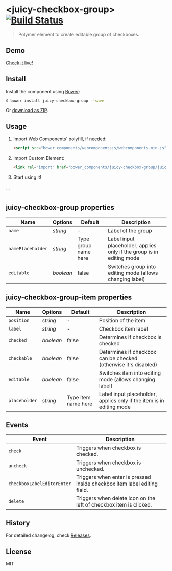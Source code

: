 # &lt;juicy-checkbox-group&gt; [![Build Status](https://travis-ci.org/Juicy/juicy-checkbox-group.svg?branch=gh-pages)](https://travis-ci.org/Juicy/juicy-checkbox-group)

> Polymer element to create editable group of checkboxes.

## Demo

[Check it live!](http://Juicy.github.io/juicy-checkbox-group)

## Install

Install the component using [Bower](http://bower.io/):

```sh
$ bower install juicy-checkbox-group --save
```

Or [download as ZIP](https://github.com/Juicy/juicy-checkbox-group/archive/gh-pages.zip).

## Usage

1. Import Web Components' polyfill, if needed:

    ```html
    <script src="bower_components/webcomponentsjs/webcomponents.min.js"></script>
    ```

2. Import Custom Element:

    ```html
    <link rel="import" href="bower_components/juicy-checkbox-group/juicy-checkbox-group.html">
    ```

3. Start using it!

    ```html
<juicy-checkbox-group editable name="{{model.Label}}">
      <template is="dom-repeat" items="{{model.CheckboxItems}}">
          <juicy-checkbox-group-item class="checkbox-item" index="{{index}}" position="{{item.Position}}" label="{{item.Label}}" checked="{{item.Checked}}" editable on-delete="onItemDelete"></juicy-checkbox-group-item>            
      </template>             
</juicy-checkbox-group>  
    ```

## juicy-checkbox-group properties

Name     | Options     | Default      | Description
---           | ---         | ---          | ---
`name`         | *string*    | -        | Label of the group
`namePlaceholder`         | *string*    | Type group name here | Label input placeholder, applies only if the group is in editing mode
`editable`         | *boolean*    | false | Switches group into editing mode (allows changing label)

## juicy-checkbox-group-item properties

Name     | Options     | Default      | Description
---           | ---         | ---          | ---
`position`         | *string*    | -        | Position of the item
`label`         | *string*    | -        | Checkbox item label
`checked`         | *boolean*    | false        | Determines if checkbox is checked
`checkable`         | *boolean*    | false        | Determines if checkbox can be checked (otherwise it's disabled)
`editable`         | *boolean*    | false        | Switches item into editing mode (allows changing label)
`placeholder`         | *string*    | Type item name here        | Label input placeholder, applies only if the item is in editing mode


## Events

Event         | Description
---           | ---
`check` | Triggers when checkbox is checked.
`uncheck` | Triggers when checkbox is unchecked.
`checkboxLabelEditorEnter` | Triggers when enter is pressed inside checkbox item label editing field.
`delete` | Triggers when delete icon on the left of checkbox item is clicked.





## History

For detailed changelog, check [Releases](https://github.com/Juicy/juicy-checkbox-group/releases).

## License

MIT
